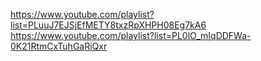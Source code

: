 https://www.youtube.com/playlist?list=PLuuJ7EJSjEfMETY8txzRpXHPH08Eg7kA6
https://www.youtube.com/playlist?list=PL0lO_mIqDDFWa-0K21RtmCxTuhGaRiQxr
